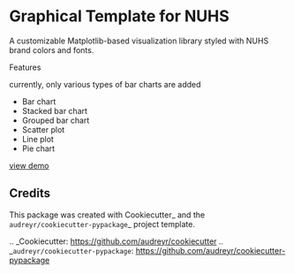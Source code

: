 Graphical Template for NUHS
==========






A customizable Matplotlib-based visualization library styled with NUHS brand colors and fonts.



Features

currently, only various types of bar charts are added

- Bar chart
- Stacked bar chart
- Grouped bar chart
- Scatter plot
- Line plot
- Pie chart

[view demo](test_run.ipynb)


Credits
-------

This package was created with Cookiecutter_ and the `audreyr/cookiecutter-pypackage`_ project template.

.. _Cookiecutter: https://github.com/audreyr/cookiecutter
.. _`audreyr/cookiecutter-pypackage`: https://github.com/audreyr/cookiecutter-pypackage
